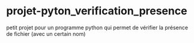 # projet-pyton_verification_presence
petit projet pour un programme python qui permet de vérifier la présence de fichier (avec un certain nom)
